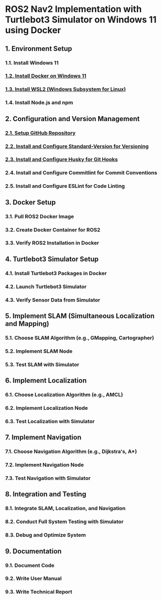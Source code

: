 # ROS2 Nav2 Implementation with Turtlebot3 Simulator on Windows 11 using Docker

## 1. Environment Setup
### 1.1. Install Windows 11
### [1.2. Install Docker on Windows 11](./1.2.%20Install%20Docker%20on%20Windows%2011.md)
### [1.3. Install WSL2 (Windows Subsystem for Linux)](./1.3.%20Install%20WSL2%20(Windows%20Subsystem%20for%20Linux).md)
### 1.4. Install Node.js and npm

## 2. Configuration and Version Management
### [2.1. Setup GitHub Repository](./2.1.%20Setup%20GitHub%20Repository.md)
### [2.2. Install and Configure Standard-Version for Versioning](./2.2.%20Install%20and%20Configure%20Standard-Version%20for%20Versioning.md)
### [2.3. Install and Configure Husky for Git Hooks](./2.3.%20Install%20and%20Configure%20Husky%20for%20Git%20Hooks.md)
### 2.4. Install and Configure Commitlint for Commit Conventions
### 2.5. Install and Configure ESLint for Code Linting

## 3. Docker Setup
### 3.1. Pull ROS2 Docker Image
### 3.2. Create Docker Container for ROS2
### 3.3. Verify ROS2 Installation in Docker

## 4. Turtlebot3 Simulator Setup
### 4.1. Install Turtlebot3 Packages in Docker
### 4.2. Launch Turtlebot3 Simulator
### 4.3. Verify Sensor Data from Simulator

## 5. Implement SLAM (Simultaneous Localization and Mapping)
### 5.1. Choose SLAM Algorithm (e.g., GMapping, Cartographer)
### 5.2. Implement SLAM Node
### 5.3. Test SLAM with Simulator

## 6. Implement Localization
### 6.1. Choose Localization Algorithm (e.g., AMCL)
### 6.2. Implement Localization Node
### 6.3. Test Localization with Simulator

## 7. Implement Navigation
### 7.1. Choose Navigation Algorithm (e.g., Dijkstra's, A*)
### 7.2. Implement Navigation Node
### 7.3. Test Navigation with Simulator

## 8. Integration and Testing
### 8.1. Integrate SLAM, Localization, and Navigation
### 8.2. Conduct Full System Testing with Simulator
### 8.3. Debug and Optimize System

## 9. Documentation
### 9.1. Document Code
### 9.2. Write User Manual
### 9.3. Write Technical Report
